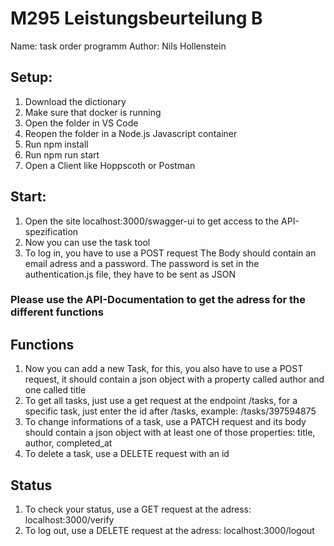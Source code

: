 # M295 Leistungsbeurteilung B

Name: task order programm
Author: Nils Hollenstein

## Setup:
1. Download the dictionary
2. Make sure that docker is running
3. Open the folder in VS Code
4. Reopen the folder in a Node.js Javascript container
5. Run npm install
6. Run npm run start
7. Open a Client like Hoppscoth or Postman

## Start:
1. Open the site localhost:3000/swagger-ui to get access to the API-spezification
2. Now you can use the task tool
3. To log in, you have to use a POST request  The Body should contain an email adress and a password. The password is set in the authentication.js file, they have to be sent as JSON
### Please use the API-Documentation to get the adress for the different functions
## Functions
1. Now you can add a new Task, for this, you also have to use a POST request, it should contain a json object with a property called author and one called title  
2. To get all tasks, just use a get request at the endpoint /tasks, for a specific task, just enter the id after /tasks, example: /tasks/397594875
3. To change informations of a task, use a PATCH request and its body should contain a json object with at least one of those properties: title, author, completed_at
4. To delete a task, use a DELETE request with an id

## Status
1. To check your status, use a GET request at the adress: localhost:3000/verify
2. To log out, use a DELETE request at the adress: localhost:3000/logout